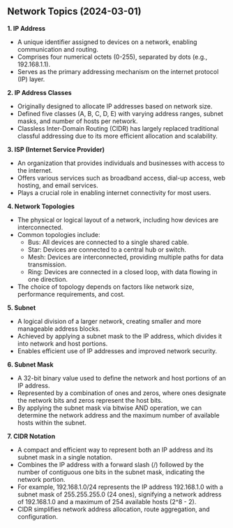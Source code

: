## Network Topics (2024-03-01)

**1. IP Address**

* A unique identifier assigned to devices on a network, enabling communication and routing.
* Comprises four numerical octets (0-255), separated by dots (e.g., 192.168.1.1).
* Serves as the primary addressing mechanism on the internet protocol (IP) layer.

**2. IP Address Classes**

* Originally designed to allocate IP addresses based on network size.
* Defined five classes (A, B, C, D, E) with varying address ranges, subnet masks, and number of hosts per network.
* Classless Inter-Domain Routing (CIDR) has largely replaced traditional classful addressing due to its more efficient allocation and scalability.

**3. ISP (Internet Service Provider)**

* An organization that provides individuals and businesses with access to the internet.
* Offers various services such as broadband access, dial-up access, web hosting, and email services.
* Plays a crucial role in enabling internet connectivity for most users.

**4. Network Topologies**

* The physical or logical layout of a network, including how devices are interconnected.
* Common topologies include:
    * Bus: All devices are connected to a single shared cable.
    * Star: Devices are connected to a central hub or switch.
    * Mesh: Devices are interconnected, providing multiple paths for data transmission.
    * Ring: Devices are connected in a closed loop, with data flowing in one direction.
* The choice of topology depends on factors like network size, performance requirements, and cost.

**5. Subnet**

* A logical division of a larger network, creating smaller and more manageable address blocks.
* Achieved by applying a subnet mask to the IP address, which divides it into network and host portions.
* Enables efficient use of IP addresses and improved network security.

**6. Subnet Mask**

* A 32-bit binary value used to define the network and host portions of an IP address.
* Represented by a combination of ones and zeros, where ones designate the network bits and zeros represent the host bits.
* By applying the subnet mask via bitwise AND operation, we can determine the network address and the maximum number of available hosts within the subnet.

**7. CIDR Notation**

* A compact and efficient way to represent both an IP address and its subnet mask in a single notation.
* Combines the IP address with a forward slash (/) followed by the number of contiguous one bits in the subnet mask, indicating the network portion.
* For example, 192.168.1.0/24 represents the IP address 192.168.1.0 with a subnet mask of 255.255.255.0 (24 ones), signifying a network address of 192.168.1.0 and a maximum of 254 available hosts (2^8 - 2).
* CIDR simplifies network address allocation, route aggregation, and configuration.
